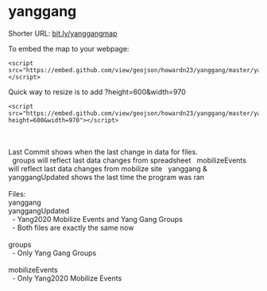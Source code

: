 # yanggang

Shorter URL: <a href="https://github.com/howardn23/yanggang/blob/master/yanggang.geojson">bit.ly/yanggangmap</a>


To embed the map to your webpage:
```
<script src="https://embed.github.com/view/geojson/howardn23/yanggang/master/yanggang.geojson"></script>
```

Quick way to resize is to add ?height=600&width=970
```
<script src="https://embed.github.com/view/geojson/howardn23/yanggang/master/yanggang.geojson?height=600&width=970"></script>
```

<br>
<br>
Last Commit shows when the last change in data for files.<br>
&nbsp;&nbsp;groups will reflect last data changes from spreadsheet
&nbsp;&nbsp;mobilizeEvents will reflect last data changes from mobilize site
&nbsp;&nbsp;yanggang & yanggangUpdated shows the last time the program was ran
<br>
<br>
Files:
<br>
yanggang<br>
yanggangUpdated<br>
&nbsp;&nbsp;- Yang2020 Mobilize Events and Yang Gang Groups<br>
&nbsp;&nbsp;- Both files are exactly the same now<br>
<br>
groups<br>
&nbsp;&nbsp;- Only Yang Gang Groups<br>
<br>
mobilizeEvents<br>
&nbsp;&nbsp;- Only Yang2020 Mobilize Events<br>


